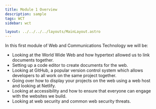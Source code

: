 ```yaml
---
title: Module 1 Overview
description: sample
tags: WCT
sidebar: wct

layout: ../../../../layouts/MainLayout.astro
---
```


In this first module of Web and Communications Technology we will be:

- Looking at the World Wide Web and how hypertext allowed us to link documents together.
- Setting up a code editor to create documents for the web.
- Looking at GitHub, a popular version control system which allows developers to all work on the same project together.
- Going over how to display your projects on the web using a web host and looking at Netlify.
- Looking at accessibility and how to ensure that everyone can engage with the websites we build.
- Looking at web security and common web security threats.

